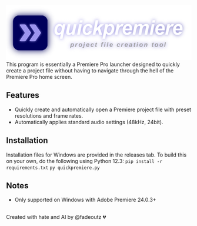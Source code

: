 <img src="assets/banner.png" width="520" height="150">
This program is essentially a Premiere Pro launcher designed to quickly create a project file without having to navigate through the hell of the Premiere Pro home screen.

## Features
- Quickly create and automatically open a Premiere project file with preset resolutions and frame rates.
- Automatically applies standard audio settings (48kHz, 24bit).

## Installation
Installation files for Windows are provided in the releases tab. To build this on your own, do the following using Python 12.3:
```pip install -r requirements.txt```
``py quickpremiere.py``

## Notes
- Only supported on Windows with Adobe Premiere 24.0.3+
##
Created with hate and AI by @fadeoutz 💔
